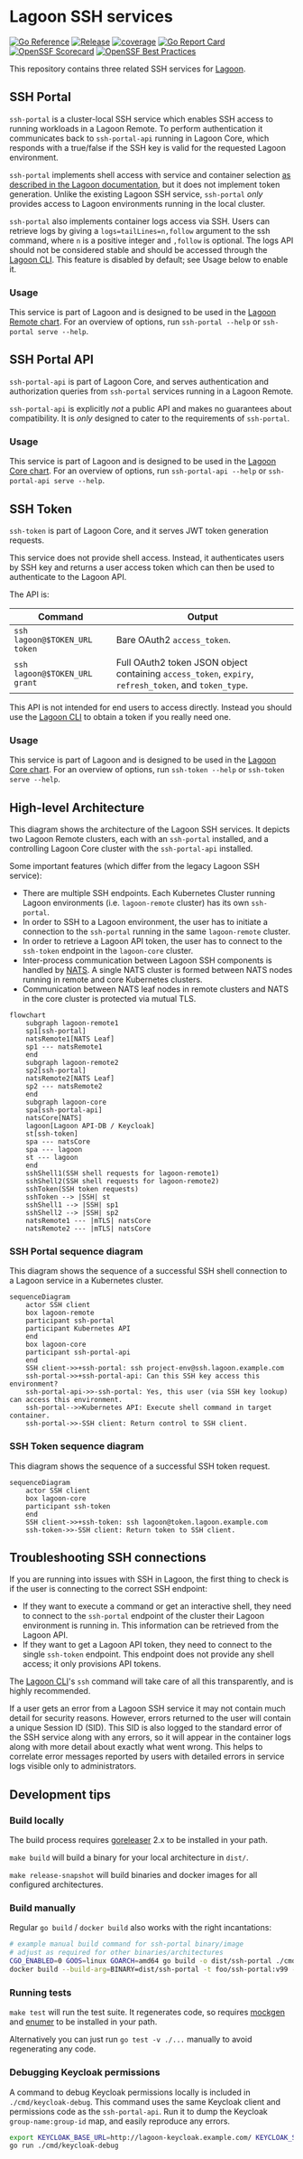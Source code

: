 # Lagoon SSH services

[![Go Reference](https://pkg.go.dev/badge/github.com/uselagoon/lagoon-ssh-portal.svg)](https://pkg.go.dev/github.com/uselagoon/lagoon-ssh-portal)
[![Release](https://github.com/uselagoon/lagoon-ssh-portal/actions/workflows/release.yaml/badge.svg)](https://github.com/uselagoon/lagoon-ssh-portal/actions/workflows/release.yaml)
[![coverage](https://raw.githubusercontent.com/uselagoon/lagoon-ssh-portal/badges/.badges/main/coverage.svg)](https://github.com/uselagoon/lagoon-ssh-portal/actions/workflows/coverage.yaml)
[![Go Report Card](https://goreportcard.com/badge/github.com/uselagoon/lagoon-ssh-portal)](https://goreportcard.com/report/github.com/uselagoon/lagoon-ssh-portal)
[![OpenSSF Scorecard](https://api.securityscorecards.dev/projects/github.com/uselagoon/lagoon-ssh-portal/badge)](https://securityscorecards.dev/viewer/?uri=github.com/uselagoon/lagoon-ssh-portal)
[![OpenSSF Best Practices](https://www.bestpractices.dev/projects/8299/badge)](https://www.bestpractices.dev/projects/8299)

This repository contains three related SSH services for [Lagoon](https://github.com/uselagoon/lagoon).

## SSH Portal

`ssh-portal` is a cluster-local SSH service which enables SSH access to running workloads in a Lagoon Remote.
To perform authentication it communicates back to `ssh-portal-api` running in Lagoon Core, which responds with a true/false if the SSH key is valid for the requested Lagoon environment.

`ssh-portal` implements shell access with service and container selection [as described in the Lagoon documentation](https://docs.lagoon.sh/using-lagoon-advanced/ssh/#ssh-into-a-pod), but it does not implement token generation.
Unlike the existing Lagoon SSH service, `ssh-portal` _only_ provides access to Lagoon environments running in the local cluster.

`ssh-portal` also implements container logs access via SSH.
Users can retrieve logs by giving a `logs=tailLines=n,follow` argument to the ssh command, where `n` is a positive integer and `,follow` is optional.
The logs API should not be considered stable and should be accessed through the [Lagoon CLI](https://github.com/uselagoon/lagoon-cli).
This feature is disabled by default; see Usage below to enable it.

### Usage

This service is part of Lagoon and is designed to be used in the [Lagoon Remote chart](https://github.com/uselagoon/lagoon-charts/tree/main/charts/lagoon-remote).
For an overview of options, run `ssh-portal --help` or `ssh-portal serve --help`.

## SSH Portal API

`ssh-portal-api` is part of Lagoon Core, and serves authentication and authorization queries from `ssh-portal` services running in a Lagoon Remote.

`ssh-portal-api` is explicitly _not_ a public API and makes no guarantees about compatibility.
It is _only_ designed to cater to the requirements of `ssh-portal`.

### Usage

This service is part of Lagoon and is designed to be used in the [Lagoon Core chart](https://github.com/uselagoon/lagoon-charts/tree/main/charts/lagoon-core).
For an overview of options, run `ssh-portal-api --help` or `ssh-portal-api serve --help`.

## SSH Token

`ssh-token` is part of Lagoon Core, and it serves JWT token generation requests.

This service does not provide shell access.
Instead, it authenticates users by SSH key and returns a user access token which can then be used to authenticate to the Lagoon API.

The API is:

| Command                       | Output                                                                                                |
| ---                           | ---                                                                                                   |
| `ssh lagoon@$TOKEN_URL token` | Bare OAuth2 `access_token`.                                                                           |
| `ssh lagoon@$TOKEN_URL grant` | Full OAuth2 token JSON object containing `access_token`, `expiry`, `refresh_token`, and `token_type`. |

This API is not intended for end users to access directly.
Instead you should use the [Lagoon CLI](https://uselagoon.github.io/lagoon-cli/commands/lagoon_get_token/) to obtain a token if you really need one.

### Usage

This service is part of Lagoon and is designed to be used in the [Lagoon Core chart](https://github.com/uselagoon/lagoon-charts/tree/main/charts/lagoon-core).
For an overview of options, run `ssh-token --help` or `ssh-token serve --help`.

## High-level Architecture

This diagram shows the architecture of the Lagoon SSH services.
It depicts two Lagoon Remote clusters, each with an `ssh-portal` installed, and a controlling Lagoon Core cluster with the `ssh-portal-api` installed.

Some important features (which differ from the legacy Lagoon SSH service):

* There are multiple SSH endpoints.
  Each Kubernetes Cluster running Lagoon environments (i.e. `lagoon-remote` cluster) has its own `ssh-portal`.
* In order to SSH to a Lagoon environment, the user has to initiate a connection to the `ssh-portal` running in the same `lagoon-remote` cluster.
* In order to retrieve a Lagoon API token, the user has to connect to the `ssh-token` endpoint in the `lagoon-core` cluster.
* Inter-process communication between Lagoon SSH components is handled by [NATS](https://nats.io/).
  A single NATS cluster is formed between NATS nodes running in remote and core Kubernetes clusters.
* Communication between NATS leaf nodes in remote clusters and NATS in the core cluster is protected via mutual TLS.

```mermaid
flowchart
    subgraph lagoon-remote1
    sp1[ssh-portal]
    natsRemote1[NATS Leaf]
    sp1 --- natsRemote1
    end
    subgraph lagoon-remote2
    sp2[ssh-portal]
    natsRemote2[NATS Leaf]
    sp2 --- natsRemote2
    end
    subgraph lagoon-core
    spa[ssh-portal-api]
    natsCore[NATS]
    lagoon[Lagoon API-DB / Keycloak]
    st[ssh-token]
    spa --- natsCore
    spa --- lagoon
    st --- lagoon
    end
    sshShell1(SSH shell requests for lagoon-remote1)
    sshShell2(SSH shell requests for lagoon-remote2)
    sshToken(SSH token requests)
    sshToken --> |SSH| st
    sshShell1 --> |SSH| sp1
    sshShell2 --> |SSH| sp2
    natsRemote1 --- |mTLS| natsCore
    natsRemote2 --- |mTLS| natsCore
```

### SSH Portal sequence diagram

This diagram shows the sequence of a successful SSH shell connection to a Lagoon service in a Kubernetes cluster.

```mermaid
sequenceDiagram
    actor SSH client
    box lagoon-remote
    participant ssh-portal
    participant Kubernetes API
    end
    box lagoon-core
    participant ssh-portal-api
    end
    SSH client->>+ssh-portal: ssh project-env@ssh.lagoon.example.com
    ssh-portal->>+ssh-portal-api: Can this SSH key access this environment?
    ssh-portal-api->>-ssh-portal: Yes, this user (via SSH key lookup) can access this environment.
    ssh-portal-->>Kubernetes API: Execute shell command in target container.
    ssh-portal->>-SSH client: Return control to SSH client.
```

### SSH Token sequence diagram

This diagram shows the sequence of a successful SSH token request.

```mermaid
sequenceDiagram
    actor SSH client
    box lagoon-core
    participant ssh-token
    end
    SSH client->>+ssh-token: ssh lagoon@token.lagoon.example.com
    ssh-token->>-SSH client: Return token to SSH client.
```

## Troubleshooting SSH connections

If you are running into issues with SSH in Lagoon, the first thing to check is if the user is connecting to the correct SSH endpoint:

* If they want to execute a command or get an interactive shell, they need to connect to the `ssh-portal` endpoint of the cluster their Lagoon environment is running in.
  This information can be retrieved from the Lagoon API.
* If they want to get a Lagoon API token, they need to connect to the single `ssh-token` endpoint.
  This endpoint does not provide any shell access; it only provisions API tokens.

The [Lagoon CLI](https://github.com/uselagoon/lagoon-cli)'s `ssh` command will take care of all this transparently, and is highly recommended.

If a user gets an error from a Lagoon SSH service it may not contain much detail for security reasons.
However, errors returned to the user will contain a unique Session ID (SID).
This SID is also logged to the standard error of the SSH service along with any errors, so it will appear in the container logs along with more detail about exactly what went wrong.
This helps to correlate error messages reported by users with detailed errors in service logs visible only to administrators.

## Development tips

### Build locally

The build process requires [goreleaser](https://github.com/goreleaser/goreleaser) 2.x to be installed in your path.

`make build` will build a binary for your local architecture in `dist/`.

`make release-snapshot` will build binaries and docker images for all configured architectures.

### Build manually

Regular `go build` / `docker build` also works with the right incantations:

```bash
# example manual build command for ssh-portal binary/image
# adjust as required for other binaries/architectures
CGO_ENABLED=0 GOOS=linux GOARCH=amd64 go build -o dist/ssh-portal ./cmd/ssh-portal
docker build --build-arg=BINARY=dist/ssh-portal -t foo/ssh-portal:v99 --platform=linux/amd64 .
```

### Running tests

`make test` will run the test suite.
It regenerates code, so requires [mockgen](https://github.com/uber-go/mock/) and [enumer](https://github.com/dmarkham/enumer/) to be installed in your path.

Alternatively you can just run `go test -v ./...` manually to avoid regenerating any code.

### Debugging Keycloak permissions

A command to debug Keycloak permissions locally is included in `./cmd/keycloak-debug`.
This command uses the same Keycloak client and permissions code as the `ssh-portal-api`.
Run it to dump the Keycloak `group-name:group-id` map, and easily reproduce any errors.

```bash
export KEYCLOAK_BASE_URL=http://lagoon-keycloak.example.com/ KEYCLOAK_SERVICE_API_CLIENT_SECRET=abc-123
go run ./cmd/keycloak-debug
```
